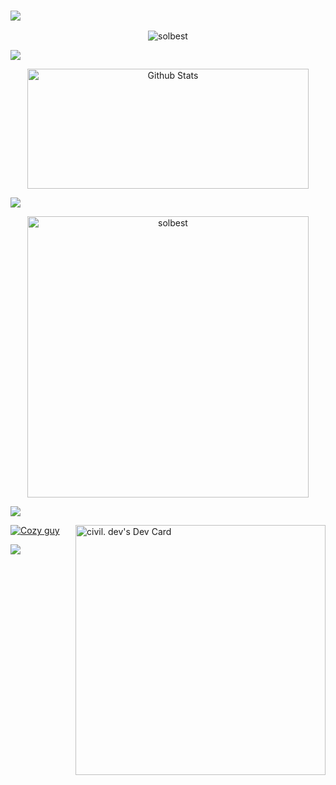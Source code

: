 ### <img src="https://readme-typing-svg.herokuapp.com?lines=Hello,+This+is+Software+Engineer;Python+Golang+Rust+Developer;Always+learning+new+things&center=true&width=500&height=50">

<p align="center"><img src="https://github.com/solbest/solbest/assets/136579135/7528d490-c95d-4fa8-8b7f-1ced163cbc84" alt="solbest" /></p>
<img src="https://user-images.githubusercontent.com/73097560/115834477-dbab4500-a447-11eb-908a-139a6edaec5c.gif"></a>
<p align="center"><img alt="Github Stats" src="https://github-readme-stats.vercel.app/api?username=solbest&show_icons=true&count_private=true&theme=algolia" height="192px" width="450"/></a></p>
<img src="https://user-images.githubusercontent.com/73097560/115834477-dbab4500-a447-11eb-908a-139a6edaec5c.gif"></a>
<p align="center"><img src="https://github-readme-stats.vercel.app/api/top-langs?username=solbest&langs_count=10&show_icons=true&locale=en&layout=compact&theme=algolia" alt="solbest" width="450" /></p>

<img src="https://user-images.githubusercontent.com/73097560/115834477-dbab4500-a447-11eb-908a-139a6edaec5c.gif"></a>

<a href="https://app.daily.dev"><img align="right"  src="https://api.daily.dev/devcards/a15328ff06e64c568c0c39d6d5e24048.png?r=6gs" height="400" alt="civil. dev's Dev Card"/></a></a>

<a href="https://github.com/ryo-ma/github-profile-trophy"><img src="https://github-profile-trophy.vercel.app/?username=solbest&layout=compact&theme=algolia&column=4" alt="Cozy guy" /></a>

<img src="https://user-images.githubusercontent.com/73097560/115834477-dbab4500-a447-11eb-908a-139a6edaec5c.gif"></a>
